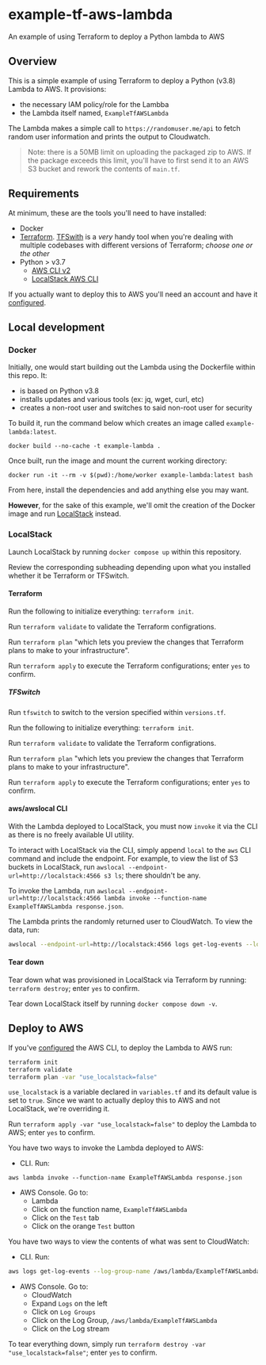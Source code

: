 # example-tf-aws-lambda
An example of using Terraform to deploy a Python lambda to AWS

## Overview
This is a simple example of using Terraform to deploy a Python (v3.8) Lambda to AWS. It provisions:
- the necessary IAM policy/role for the Lambba
- the Lambda itself named, `ExampleTfAWSLambda`

The Lambda makes a simple call to `https://randomuser.me/api` to fetch random user information and prints the output to Cloudwatch.

> Note: there is a 50MB limit on uploading the packaged zip to AWS. If the package exceeds this limit, you'll have to first send it to an AWS S3 bucket and rework the contents of `main.tf`.

## Requirements
At minimum, these are the tools you'll need to have installed:
- Docker
- [Terraform](https://www.terraform.io/downloads). [TFSwith](https://tfswitch.warrensbox.com/) is a *very* handy tool when you're dealing with multiple codebases with different versions of Terraform; _choose one or the other_
- Python > v3.7
  - [AWS CLI v2](https://docs.aws.amazon.com/cli/latest/userguide/getting-started-install.html)
  - [LocalStack AWS CLI](https://docs.localstack.cloud/integrations/aws-cli/#localstack-aws-cli-awslocal)

If you actually want to deploy this to AWS you'll need an account and have it [configured](https://docs.aws.amazon.com/cli/latest/userguide/cli-chap-configure.html).

## Local development
### Docker
Initially, one would start building out the Lambda using the Dockerfile within this repo. It:
- is based on Python v3.8
- installs updates and various tools (ex: jq, wget, curl, etc)
- creates a non-root user and switches to said non-root user for security

To build it, run the command below which creates an image called `example-lambda:latest`.

`docker build --no-cache -t example-lambda .`

Once built, run the image and mount the current working directory:

`docker run -it --rm -v $(pwd):/home/worker example-lambda:latest bash`

From here, install the dependencies and add anything else you may want.

**However**, for the sake of this example, we'll omit the creation of the Docker image and run [LocalStack](https://localstack.cloud/) instead.

### LocalStack
Launch LocalStack by running `docker compose up` within this repository.

Review the corresponding subheading depending upon what you installed whether it be Terraform or TFSwitch.

#### Terraform
Run the following to initialize everything: `terraform init`.

Run `terraform validate` to validate the Terraform configrations.

Run `terraform plan` "which lets you preview the changes that Terraform plans to make to your infrastructure".

Run `terraform apply` to execute the Terraform configurations; enter `yes` to confirm.

##### TFSwitch
Run `tfswitch` to switch to the version specified within `versions.tf`.

Run the following to initialize everything: `terraform init`.

Run `terraform validate` to validate the Terraform configrations.

Run `terraform plan` "which lets you preview the changes that Terraform plans to make to your infrastructure".

Run `terraform apply` to execute the Terraform configurations; enter `yes` to confirm.

#### aws/awslocal CLI
With the Lambda deployed to LocalStack, you must now `invoke` it via the CLI as there is no freely available UI utility.

To interact with LocalStack via the CLI, simply append `local` to the `aws` CLI command and include the endpoint. For example, to view the list of S3 buckets in LocalStack, run `awslocal --endpoint-url=http://localstack:4566 s3 ls`; there shouldn't be any.

To invoke the Lambda, run `awslocal --endpoint-url=http://localstack:4566 lambda invoke --function-name ExampleTfAWSLambda response.json`.

The Lambda prints the randomly returned user to CloudWatch. To view the data, run:

```bash
awslocal --endpoint-url=http://localstack:4566 logs get-log-events --log-group-name /aws/lambda/ExampleTfAWSLambda --log-stream-name $(awslocal --endpoint-url=http://localstack:4566 logs describe-log-streams --log-group-name /aws/lambda/ExampleTfAWSLambda --order-by LastEventTime --query logStreams[].logStreamName --max-items 1 --descending --output text | head -n 1)
````

#### Tear down
Tear down what was provisioned in LocalStack via Terraform by running: `terraform destroy`; enter `yes` to confirm.

Tear down LocalStack itself by running `docker compose down -v`.

## Deploy to AWS
If you've [configured](https://docs.aws.amazon.com/cli/latest/userguide/cli-chap-configure.html) the AWS CLI, to deploy the Lambda to AWS run:
```bash
terraform init
terraform validate
terraform plan -var "use_localstack=false"
```

`use_localstack` is a variable declared in `variables.tf` and its default value is set to `true`. Since we want to actually deploy this to AWS and not LocalStack, we're overriding it.

Run `terraform apply -var "use_localstack=false"` to deploy the Lambda to AWS; enter `yes` to confirm.

You have two ways to invoke the Lambda deployed to AWS:
- CLI. Run: 

`aws lambda invoke --function-name ExampleTfAWSLambda response.json`
- AWS Console. Go to:
  - Lambda
  - Click on the function name, `ExampleTfAWSLambda`
  - Click on the `Test` tab
  - Click on the orange `Test` button
  
You have two ways to view the contents of what was sent to CloudWatch:
- CLI. Run:

```bash
aws logs get-log-events --log-group-name /aws/lambda/ExampleTfAWSLambda --log-stream-name $(aws logs describe-log-streams --log-group-name /aws/lambda/ExampleTfAWSLambda --order-by LastEventTime --query logStreams[].logStreamName --max-items 1 --descending --output text | head -n 1)
````
- AWS Console. Go to:
  - CloudWatch
  - Expand `Logs` on the left
  - Click on `Log Groups`
  - Click on the Log Group, `/aws/lambda/ExampleTfAWSLambda`
  - Click on the Log stream

To tear everything down, simply run `terraform destroy -var "use_localstack=false"`; enter `yes` to confirm.
